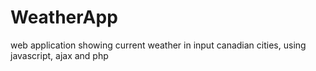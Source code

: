 # WeatherApp
web application showing current weather in input canadian cities, using javascript, ajax and php
